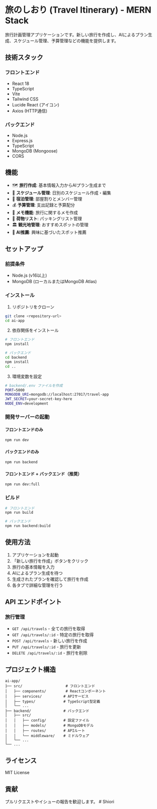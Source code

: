 # 旅のしおり (Travel Itinerary) - MERN Stack

旅行計画管理アプリケーションです。新しい旅行を作成し、AIによるプラン生成、スケジュール管理、予算管理などの機能を提供します。

## 技術スタック

### フロントエンド
- React 18
- TypeScript
- Vite
- Tailwind CSS
- Lucide React (アイコン)
- Axios (HTTP通信)

### バックエンド
- Node.js
- Express.js
- TypeScript
- MongoDB (Mongoose)
- CORS

## 機能

- 🗺️ **旅行作成**: 基本情報入力からAIプラン生成まで
- 📅 **スケジュール管理**: 日別のスケジュール作成・編集
- 🏨 **宿泊管理**: 部屋割りとメンバー管理
- 💰 **予算管理**: 支出記録と予算配分
- 📝 **メモ機能**: 旅行に関するメモ作成
- 🎒 **荷物リスト**: パッキングリスト管理
- 🏛️ **観光地管理**: おすすめスポットの管理
- 🤖 **AI推薦**: 興味に基づいたスポット推薦

## セットアップ

### 前提条件
- Node.js (v16以上)
- MongoDB (ローカルまたはMongoDB Atlas)

### インストール

1. リポジトリをクローン
```bash
git clone <repository-url>
cd ai-app
```

2. 依存関係をインストール
```bash
# フロントエンド
npm install

# バックエンド
cd backend
npm install
cd ..
```

3. 環境変数を設定
```bash
# backend/.env ファイルを作成
PORT=5000
MONGODB_URI=mongodb://localhost:27017/travel-app
JWT_SECRET=your-secret-key-here
NODE_ENV=development
```

### 開発サーバーの起動

#### フロントエンドのみ
```bash
npm run dev
```

#### バックエンドのみ
```bash
npm run backend
```

#### フロントエンド + バックエンド（推奨）
```bash
npm run dev:full
```

### ビルド

```bash
# フロントエンド
npm run build

# バックエンド
npm run backend:build
```

## 使用方法

1. アプリケーションを起動
2. 「新しい旅行を作成」ボタンをクリック
3. 旅行の基本情報を入力
4. AIによるプラン生成を待つ
5. 生成されたプランを確認して旅行を作成
6. 各タブで詳細な管理を行う

## API エンドポイント

### 旅行管理
- `GET /api/travels` - 全ての旅行を取得
- `GET /api/travels/:id` - 特定の旅行を取得
- `POST /api/travels` - 新しい旅行を作成
- `PUT /api/travels/:id` - 旅行を更新
- `DELETE /api/travels/:id` - 旅行を削除

## プロジェクト構造

```
ai-app/
├── src/                    # フロントエンド
│   ├── components/         # Reactコンポーネント
│   ├── services/          # APIサービス
│   ├── types/             # TypeScript型定義
│   └── ...
├── backend/               # バックエンド
│   ├── src/
│   │   ├── config/        # 設定ファイル
│   │   ├── models/        # MongoDBモデル
│   │   ├── routes/        # APIルート
│   │   └── middleware/    # ミドルウェア
│   └── ...
└── ...
```

## ライセンス

MIT License

## 貢献

プルリクエストやイシューの報告を歓迎します。 #   S h i o r i  
 